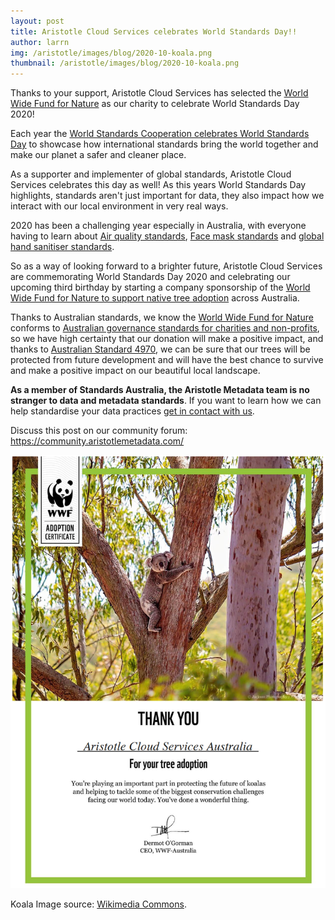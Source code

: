 ```yaml
---
layout: post
title: Aristotle Cloud Services celebrates World Standards Day!!
author: larrn
img: /aristotle/images/blog/2020-10-koala.png
thumbnail: /aristotle/images/blog/2020-10-koala.png
---
```


Thanks to your support, Aristotle Cloud Services has selected the [World Wide Fund for Nature](https://www.wwf.org.au/) as our charity to celebrate World Standards Day 2020!

Each year the [World Standards Cooperation celebrates World Standards Day](https://www.worldstandardscooperation.org/world-standards-day/world-standards-day-2020/) to showcase how international standards bring the world together and make our planet a safer and cleaner place.

As a supporter and implementer of global standards, Aristotle Cloud Services celebrates this day as well! As this years World Standards Day highlights, standards aren't just important for data, they also impact how we interact with our local environment in very real ways.

2020 has been a challenging year especially in Australia, with everyone having to learn about [Air quality standards](https://soe.environment.gov.au/theme/ambient-air-quality/topic/2016/national-air-quality-standards), [Face mask standards](https://www.standards.org.au/standards-catalogue/sa-snz/health/he-013/as--4381-colon-2015) and [global hand sanitiser standards](https://www.ncbi.nlm.nih.gov/books/NBK144054/).

So as a way of looking forward to a brighter future, Aristotle Cloud Services are commemorating World Standards Day 2020 and celebrating our upcoming third birthday by starting a company sponsorship of the [World Wide Fund for Nature to support native tree adoption](https://donate.wwf.org.au/adopt/tree) across Australia.

Thanks to Australian standards, we know the [World Wide Fund for Nature](https://www.wwf.org.au/) conforms to [Australian governance standards for charities and non-profits](https://www.acnc.gov.au/tools/topic-guides/governance-standards), so we have high certainty that our donation will make a positive impact, and thanks to [Australian Standard 4970](https://www.standards.org.au/standards-catalogue/sa-snz/agriculture/ev-018/as--4970-2009), we can be sure that our trees will be protected from future development and will have the best chance to survive and make a positive impact on our beautiful local landscape.

**As a member of Standards Australia, the Aristotle Metadata team is no stranger to data and metadata standards**. If you want to learn how we can help standardise your data practices [get in contact with us](/contact.html).

Discuss this post on our community forum: https://community.aristotlemetadata.com/

![WWF Certificate](/aristotle/images/blog/2020-10-wwf-certificate.PNG "WWF Certificate")

Koala Image source: [Wikimedia Commons](https://commons.wikimedia.org/wiki/File:Koala_watches_around_from_a_tree._Raymond_Island,_Gippsland_Lakes_Coastal_Park,_Victoria.jpg).
